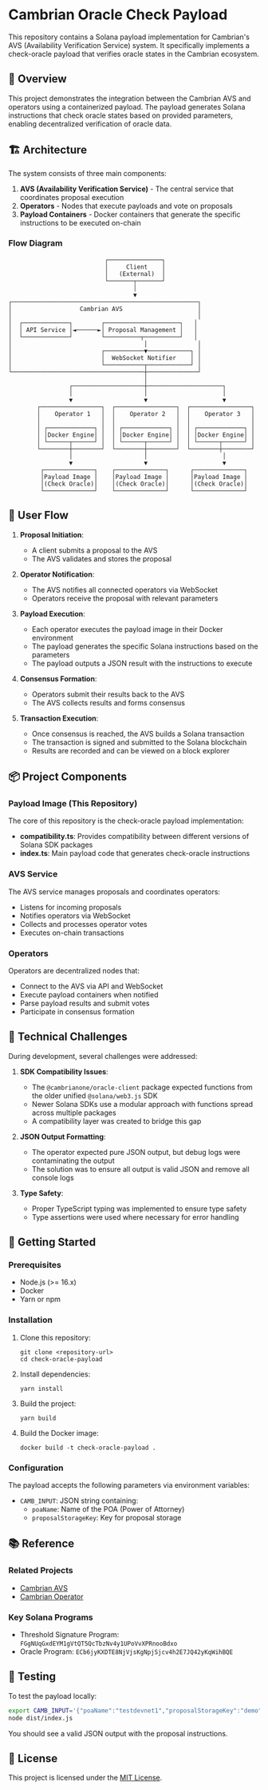 # Cambrian Oracle Check Payload

This repository contains a Solana payload implementation for Cambrian's AVS (Availability Verification Service) system. It specifically implements a check-oracle payload that verifies oracle states in the Cambrian ecosystem.

## 🌟 Overview

This project demonstrates the integration between the Cambrian AVS and operators using a containerized payload. The payload generates Solana instructions that check oracle states based on provided parameters, enabling decentralized verification of oracle data.

## 🏗️ Architecture

The system consists of three main components:

1. **AVS (Availability Verification Service)** - The central service that coordinates proposal execution
2. **Operators** - Nodes that execute payloads and vote on proposals
3. **Payload Containers** - Docker containers that generate the specific instructions to be executed on-chain

### Flow Diagram

```
                           ┌───────────────┐
                           │     Client    │
                           │   (External)  │
                           └───────┬───────┘
                                   │
                                   ▼
┌────────────────────────────────────────────────────┐
│                   Cambrian AVS                     │
│                                                    │
│  ┌─────────────┐        ┌─────────────────────┐   │
│  │ API Service │◄──────►│ Proposal Management │   │
│  └─────────────┘        └──────────┬──────────┘   │
│                                     │              │
│                         ┌───────────▼────────────┐ │
│                         │  WebSocket Notifier    │ │
│                         └───────────┬────────────┘ │
└─────────────────────────────────────┼──────────────┘
                                      │
                 ┌────────────────────┼─────────────────────┐
                 │                    │                     │
                 ▼                    ▼                     ▼
        ┌─────────────────┐  ┌─────────────────┐  ┌─────────────────┐
        │    Operator 1   │  │    Operator 2   │  │    Operator 3   │
        │                 │  │                 │  │                 │
        │ ┌─────────────┐ │  │ ┌─────────────┐ │  │ ┌─────────────┐ │
        │ │Docker Engine│ │  │ │Docker Engine│ │  │ │Docker Engine│ │
        │ └──────┬──────┘ │  │ └──────┬──────┘ │  │ └──────┬──────┘ │
        └────────┼────────┘  └────────┼────────┘  └────────┼────────┘
                 │                    │                     │
                 ▼                    ▼                     ▼
         ┌──────────────┐    ┌──────────────┐      ┌──────────────┐
         │Payload Image │    │Payload Image │      │Payload Image │
         │(Check Oracle)│    │(Check Oracle)│      │(Check Oracle)│
         └──────────────┘    └──────────────┘      └──────────────┘
```

## 🔄 User Flow

1. **Proposal Initiation**:
   - A client submits a proposal to the AVS
   - The AVS validates and stores the proposal

2. **Operator Notification**:
   - The AVS notifies all connected operators via WebSocket
   - Operators receive the proposal with relevant parameters

3. **Payload Execution**:
   - Each operator executes the payload image in their Docker environment
   - The payload generates the specific Solana instructions based on the parameters
   - The payload outputs a JSON result with the instructions to execute

4. **Consensus Formation**:
   - Operators submit their results back to the AVS
   - The AVS collects results and forms consensus

5. **Transaction Execution**:
   - Once consensus is reached, the AVS builds a Solana transaction
   - The transaction is signed and submitted to the Solana blockchain
   - Results are recorded and can be viewed on a block explorer

## 📦 Project Components

### Payload Image (This Repository)

The core of this repository is the check-oracle payload implementation:

- **compatibility.ts**: Provides compatibility between different versions of Solana SDK packages
- **index.ts**: Main payload code that generates check-oracle instructions

### AVS Service

The AVS service manages proposals and coordinates operators:

- Listens for incoming proposals
- Notifies operators via WebSocket
- Collects and processes operator votes
- Executes on-chain transactions

### Operators

Operators are decentralized nodes that:

- Connect to the AVS via API and WebSocket
- Execute payload containers when notified
- Parse payload results and submit votes
- Participate in consensus formation

## 🔧 Technical Challenges

During development, several challenges were addressed:

1. **SDK Compatibility Issues**:
   - The `@cambrianone/oracle-client` package expected functions from the older unified `@solana/web3.js` SDK
   - Newer Solana SDKs use a modular approach with functions spread across multiple packages
   - A compatibility layer was created to bridge this gap

2. **JSON Output Formatting**:
   - The operator expected pure JSON output, but debug logs were contaminating the output
   - The solution was to ensure all output is valid JSON and remove all console logs

3. **Type Safety**:
   - Proper TypeScript typing was implemented to ensure type safety
   - Type assertions were used where necessary for error handling

## 🚀 Getting Started

### Prerequisites

- Node.js (>= 16.x)
- Docker
- Yarn or npm

### Installation

1. Clone this repository:
   ```
   git clone <repository-url>
   cd check-oracle-payload
   ```

2. Install dependencies:
   ```
   yarn install
   ```

3. Build the project:
   ```
   yarn build
   ```

4. Build the Docker image:
   ```
   docker build -t check-oracle-payload .
   ```

### Configuration

The payload accepts the following parameters via environment variables:

- `CAMB_INPUT`: JSON string containing:
  - `poaName`: Name of the POA (Power of Attorney)
  - `proposalStorageKey`: Key for proposal storage

## 📚 Reference

### Related Projects

- [Cambrian AVS](https://github.com/cambrianone/camb-avs)
- [Cambrian Operator](https://github.com/cambrianone/camb-operator)

### Key Solana Programs

- Threshold Signature Program: `FGgNUqGxdEYM1gVtQT5QcTbzNv4y1UPoVvXPRnooBdxo`
- Oracle Program: `ECb6jyKXDTE8NjVjsKgNpjSjcv4h2E7JQ42yKqWihBQE`

## 🧪 Testing

To test the payload locally:

```bash
export CAMB_INPUT='{"poaName":"testdevnet1","proposalStorageKey":"demo"}'
node dist/index.js
```

You should see a valid JSON output with the proposal instructions.

## 📄 License

This project is licensed under the [MIT License](LICENSE).